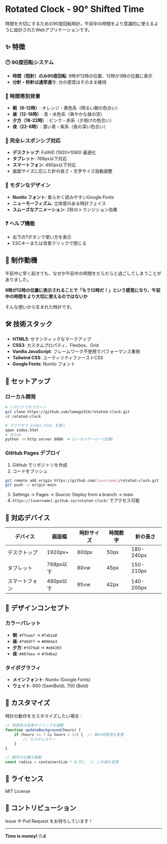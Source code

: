 # Rotated Clock - 90° Shifted Time

時間を大切にするための90度回転時計。午前中の時間をより意識的に使えるように設計されたWebアプリケーションです。

## ✨ 特徴

### 🕐 90度回転システム
- **時間（短針）のみ90度回転**: 9時が12時の位置、12時が3時の位置に表示
- **分針・秒針は通常通り**: 分の感覚はそのまま維持

### 🎨 時間帯別背景
- **朝（6-12時）**: オレンジ・黄色系（明るい朝の色合い）
- **昼（12-18時）**: 青・水色系（爽やかな昼の空）
- **夕方（18-22時）**: ピンク・赤系（夕焼けの色合い）
- **夜（22-6時）**: 濃い青・紫系（夜の深い色合い）

### 📱 完全レスポンシブ対応
- **デスクトップ**: FullHD (1920×1080) 最適化
- **タブレット**: 768px以下対応
- **スマートフォン**: 480px以下対応
- 画面サイズに応じた針の長さ・文字サイズ自動調整

### 🎯 モダンなデザイン
- **Nunito フォント**: 柔らかく読みやすいGoogle Fonts
- **ニューモーフィズム**: 立体感のある時計フェイス
- **スムーズなアニメーション**: 2秒のトランジション効果

### ❓ ヘルプ機能
- 右下の?ボタンで使い方を表示
- ESCキーまたは背景クリックで閉じる

## 🎯 制作動機

午前中に早く起きても、なぜか午前中の時間をだらだらと過ごしてしまうことがありました。

**9時が12時の位置に表示されることで「もう12時だ！」という感覚になり、午前中の時間をより大切に使えるのではないか**

そんな想いから生まれた時計です。

## 🛠 技術スタック

- **HTML5**: セマンティックなマークアップ
- **CSS3**: カスタムプロパティ、Flexbox、Grid
- **Vanilla JavaScript**: フレームワーク不使用でパフォーマンス重視
- **Tailwind CSS**: ユーティリティファーストCSS
- **Google Fonts**: Nunito フォント

## 🚀 セットアップ

### ローカル開発
```bash
# リポジトリをクローン
git clone https://github.com/tamago324/rotated-clock.git
cd rotated-clock

# ブラウザで index.html を開く
open index.html
# または
python -m http.server 8000  # ローカルサーバーで起動
```

### GitHub Pages デプロイ
1. GitHub でリポジトリを作成
2. コードをプッシュ
```bash
git remote add origin https://github.com/[username]/rotated-clock.git
git push -u origin main
```
3. Settings → Pages → Source: Deploy from a branch → main
4. `https://[username].github.io/rotated-clock/` でアクセス可能

## 📱 対応デバイス

| デバイス | 画面幅 | 時計サイズ | 時間数字 | 針の長さ |
|---------|-------|----------|---------|----------|
| デスクトップ | 1920px+ | 800px | 50px | 180-240px |
| タブレット | 768px以下 | 80vw | 45px | 150-210px |
| スマートフォン | 480px以下 | 95vw | 42px | 140-200px |

## 🎨 デザインコンセプト

### カラーパレット
- **朝**: `#ffeaa7` → `#fab1a0`
- **昼**: `#74b9ff` → `#0984e3`
- **夕方**: `#fd79a8` → `#e84393`
- **夜**: `#667eea` → `#764ba2`

### タイポグラフィ
- **メインフォント**: Nunito (Google Fonts)
- **ウェイト**: 600 (SemiBold), 700 (Bold)

## 🔧 カスタマイズ

時計の動作をカスタマイズしたい場合：

```javascript
// 背景色の変更タイミングを調整
function updateBackground(hours) {
    if (hours >= 7 && hours < 11) {  // 朝の時間帯を変更
        // カスタムカラー
    }
}

// 数字の位置を調整
const radius = containerSize * 0.37;  // この値を変更
```

## 📄 ライセンス

MIT License

## 🤝 コントリビューション

Issue や Pull Request をお待ちしています！

---

**Time is money!** ⏰💰